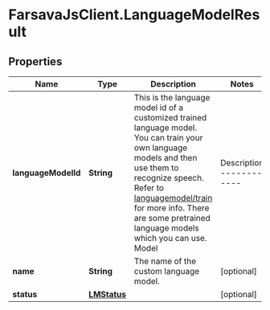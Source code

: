 # FarsavaJsClient.LanguageModelResult

## Properties

Name | Type | Description | Notes
------------ | ------------- | ------------- | -------------
**languageModelId** | **String** | This is the language model id of a customized trained language model. You can train your own language models and then use them to recognize speech. Refer to [languagemodel/train](#languagemodel/train) for more info.    There are some pretrained language models which you can use.    Model | Description   ------------ | -------------   general | Best for audio content that is not one of the specific language models. This is the default language model and if you are not sure which one to use, simply use &#39;general&#39;.   numbers | Best for audio content that contains only spoken numbers. For examble this language model can be used for speech enabled number input fileds.   yesno | Best for audio content that contains yes or no. For examble this language model can be used to receive confirmation from user.   country | Best for audio content that contains only spoken country. For examble this language model can be used for speech enabled input fileds.   city | Best for audio content that contains only spoken city. For examble this language model      can be used for speech enabled input fileds.   career | Best for audio content that contains only spoken career names. For examble this language model can be used for speech enabled input fileds.  | [optional] 
**name** | **String** | The name of the custom language model. | [optional] 
**status** | [**LMStatus**](LMStatus.md) |  | [optional] 


